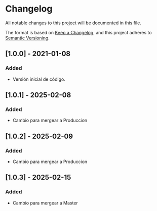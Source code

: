 # Changelog
All notable changes to this project will be documented in this file.

The format is based on [Keep a Changelog](https://keepachangelog.com/en/1.0.0/),
and this project adheres to [Semantic Versioning](https://semver.org/spec/v2.0.0.html).

## [1.0.0] - 2021-01-08
### Added
- Versión inicial de código.

## [1.0.1] - 2025-02-08
### Added
- Cambio para mergear a Produccion

## [1.0.2] - 2025-02-09
### Added
- Cambio para mergear a Produccion


## [1.0.3] - 2025-02-15
### Added
- Cambio para mergear a Master


